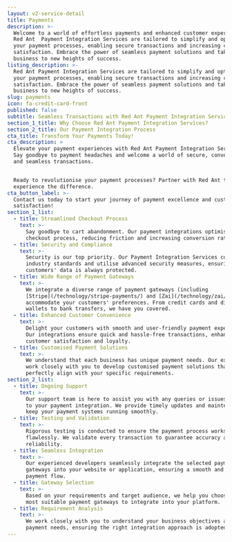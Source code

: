 ```yaml
---
layout: v2-service-detail
title: Payments
description: >-
  Welcome to a world of effortless payments and enhanced customer experiences!
  Red Ant  Payment Integration Services are tailored to simplify and optimise
  your payment processes, enabling secure transactions and increasing customer
  satisfaction. Embrace the power of seamless payment solutions and take your
  business to new heights of success.
listing_description: >-
  Red Ant Payment Integration Services are tailored to simplify and optimise
  your payment processes, enabling secure transactions and increasing customer
  satisfaction. Embrace the power of seamless payment solutions and take your
  business to new heights of success.
slug: payments
icon: fa-credit-card-front
published: false
subtitle: Seamless Transactions with Red Ant Payment Integration Services
section_1_title: Why Choose Red Ant Payment Integration Services?
section_2_title: Our Payment Integration Process
cta_title: Transform Your Payments Today!
cta_description: >
  Elevate your payment experiences with Red Ant Payment Integration Services.
  Say goodbye to payment headaches and welcome a world of secure, convenient,
  and seamless transactions.


  Ready to revolutionise your payment processes? Partner with Red Ant to
  experience the difference.
cta_button_label: >-
  Contact us today to start your journey of payment excellence and customer
  satisfaction!
section_1_list:
  - title: Streamlined Checkout Process
    text: >-
      Say goodbye to cart abandonment. Our payment integrations optimise the
      checkout process, reducing friction and increasing conversion rates.
  - title: Security and Compliance
    text: >-
      Security is our top priority. Our Payment Integration Services comply with
      industry standards and utilise advanced security measures, ensuring your
      customers' data is always protected.
  - title: Wide Range of Payment Gateways
    text: >-
      We integrate a diverse range of payment gateways (including
      [Stripe](/technology/stripe-payments/) and [Zai](/technology/zai/) to
      accommodate your customers' preferences. From credit cards and digital
      wallets to bank transfers, we have you covered.
  - title: Enhanced Customer Convenience
    text: >-
      Delight your customers with smooth and user-friendly payment experiences.
      Our integrations ensure quick and hassle-free transactions, enhancing
      customer satisfaction and loyalty.
  - title: Customised Payment Solutions
    text: >-
      We understand that each business has unique payment needs. Our experts
      work closely with you to develop customised payment solutions that
      perfectly align with your specific requirements.
section_2_list:
  - title: Ongoing Support
    text: >-
      Our support team is here to assist you with any queries or issues related
      to your payment integration. We provide timely updates and maintenance to
      keep your payment systems running smoothly.
  - title: Testing and Validation
    text: >-
      Rigorous testing is conducted to ensure the payment process works
      flawlessly. We validate every transaction to guarantee accuracy and
      reliability.
  - title: Seamless Integration
    text: >-
      Our experienced developers seamlessly integrate the selected payment
      gateways into your website or application, ensuring a smooth and secure
      payment flow.
  - title: Gateway Selection
    text: >-
      Based on your requirements and target audience, we help you choose the
      most suitable payment gateways to integrate into your platform.
  - title: Requirement Analysis
    text: >-
      We work closely with you to understand your business objectives and
      payment needs, ensuring the right integration approach is adopted.
---
```













